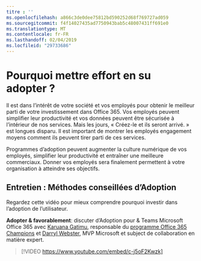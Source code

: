 ```yaml
---
titre : ''
ms.openlocfilehash: a866c3de0dee75812bd590252d68f769727ad059
ms.sourcegitcommit: f4f14027435ad7750943bab5c48007431ff691e0
ms.translationtype: MT
ms.contentlocale: fr-FR
ms.lasthandoff: 02/04/2019
ms.locfileid: "29733686"
---
```

# <a name="why-put-effort-into-driving-adoption"></a>Pourquoi mettre effort en su adopter ?  

Il est dans l’intérêt de votre société et vos employés pour obtenir le meilleur parti de votre investissement dans Office 365.  Vos employés peuvent simplifier leur productivité et vos données peuvent être sécurisée à l’intérieur de nos services.  Mais les jours, « Créez-le et ils seront arrivé. » est longues disparu.  Il est important de montrer les employés engagement moyens comment ils peuvent tirer parti de ces services.

Programmes d’adoption peuvent augmenter la culture numérique de vos employés, simplifier leur productivité et entraîner une meilleure commerciaux. Donner vos employés sera finalement permettent à votre organisation à atteindre ses objectifs. 

## <a name="interview-adoption-best-practices"></a>Entretien : Méthodes conseillées d’Adoption

Regardez cette vidéo pour mieux comprendre pourquoi investir dans l’adoption de l’utilisateur.  

**Adopter & favorablement**: discuter d’Adoption pour & Teams Microsoft Office 365 avec [Karuana Gatimu](https://linkedin.com/in/karuanagatimu), responsable du [programme Office 365 Champions](https://aka.ms/O365Champions) et [Darryl Webster](https://webster.net.nz/), MVP Microsoft et subject de collaboration en matière expert. 

> [!VIDEO https://www.youtube.com/embed/c-j5oF2Kwzk]

